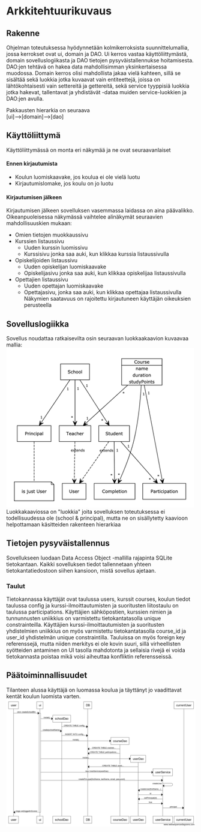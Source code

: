 # Arkkitehtuurikuvaus

## Rakenne

Ohjelman toteutuksessa hyödynnetään kolmikerroksista suunnittelumallia, jossa kerrokset ovat ui, domain ja DAO.
Ui kerros vastaa käyttöliittymästä, domain sovelluslogiikasta ja DAO tietojen pysyväistallennukse hoitamisesta.
DAO:jen tehtävä on hakea data mahdollisimman yksinkertaisessa muodossa.
Domain kerros olisi mahdollista jakaa vielä kahteen, sillä se sisältää sekä luokkia jotka kuvaavat vain entiteettejä, joissa on lähtökohtaisesti vain settereitä ja gettereitä, sekä service tyyppisiä luokkia jotka hakevat, tallentavat ja yhdistävät -dataa muiden service-luokkien ja DAO:jen avulla.

Pakkausten hierarkia on seuraava  
[ui]-->[domain]-->[dao]  

## Käyttöliittymä
Käyttöliittymässä on monta eri näkymää ja ne ovat seuraavanlaiset
#### Ennen kirjautumista
 - Koulun luomiskaavake, jos koulua ei ole vielä luotu
 - Kirjautumislomake, jos koulu on jo luotu
#### Kirjautumisen jälkeen
Kirjautumisen jälkeen sovelluksen vasemmassa laidassa on aina päävalikko. Oikeanpuoleisessa näkymässä vaihtelee alinäkymät seuraavien mahdollisuuskien mukaan:
- Omien tietojen muokkaussivu
- Kurssien listaussivu
  - Uuden kurssin luomissivu
  - Kurssisivu jonka saa auki, kun klikkaa kurssia listaussivulla
- Opiskelijoiden listaussivu
  - Uuden opiskelijan luomiskaavake
  - Opiskelijasivu jonka saa auki, kun klikkaa opiskelijaa listaussivulla
- Opettajien listaussivu
  - Uuden opettajan luomiskaavake
  - Opettajasivu, jonka saa auki, kun klikkaa opettajaa listaussivulla
Näkymien saatavuus on rajoitettu kirjautuneen käyttäjän oikeuksien perusteella
## Sovelluslogiikka
Sovellus noudattaa ratkaisevilta osin seuraavan luokkaakaavion kuvaavaa mallia:
<img alt="luokkakaavio" src="https://github.com/anttiollikkala/ot-harjoitustyo/blob/master/dokumentaatio/img/sekvenssikaavio2.png?raw=true" width="500">  
Luokkakaaviossa on "luokkia" joita sovelluksen toteutuksessa ei todellisuudessa ole (school & principal), mutta ne on sisällytetty kaavioon helpottamaan käsitteiden rakenteen hierarkiaa
## Tietojen pysyväistallennus

Sovellukseen luodaan Data Access Object -mallilla rajapinta SQLite tietokantaan. 
Kaikki sovelluksen tiedot tallennetaan yhteen tietokantatiedostoon siihen kansioon, mistä sovellus ajetaan.  

### Taulut
Tietokannassa käyttäjät ovat taulussa users, kurssit courses, koulun tiedot taulussa config ja kurssi-ilmoittautumisten ja suoritusten liitostaulu on taulussa participations. Käyttäjien sähköpostien, kurssien nimien ja tunnunnusten uniikkius on varmistettu tietokantatasolla unique constrainteilla. Käyttäjien kurssi-ilmoittautumisten ja suoritusten yhdistelmien uniikkius on myös varmistettu tietokantatasolla course_id ja user_id yhdistelmän unique constraintilla. Tauluissa on myös foreign key referenssejä, mutta niiden merkitys ei ole kovin suuri, sillä virheellisten syötteiden antaminen on UI tasolla mahdotonta ja sellaisia rivejä ei voida tietokannasta poistaa mikä voisi aiheuttaa konfliktin referensseissä.


## Päätoiminnallisuudet
Tilanteen alussa käyttäjä on luomassa koulua ja täyttänyt jo vaadittavat kentät koulun luomista varten.
<img alt="Sekvenssikaavio" src="https://github.com/anttiollikkala/ot-harjoitustyo/blob/master/dokumentaatio/img/koulunluonti.png?raw=true">
